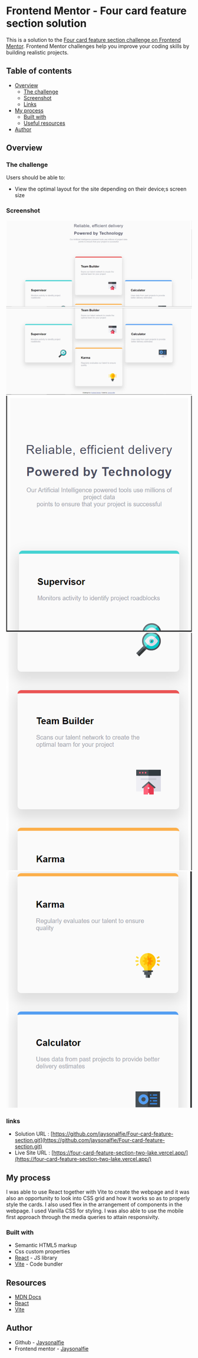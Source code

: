 # Frontend Mentor - Four card feature section solution

This is a solution to the [Four card feature section challenge on Frontend Mentor](https://www.frontendmentor.io/challenges/four-card-feature-section-weK1eFYK). Frontend Mentor challenges help you improve your coding skills by building realistic projects.


## Table of contents

- [Overview](#overview)
  - [The challenge](#the-challenge)
  - [Screenshot](#screenshot)
  - [Links](#links)
- [My process](#my-process)
  - [Built with](#built-with)
  - [Useful resources](#useful-resources)
- [Author](#author)


## Overview

### The challenge

Users should be able to:

- View the optimal layout for the site depending on their device;s screen size


### Screenshot

![](./desktop%201.PNG)
![](./desktop2.PNG)
![](./mobile1.PNG)
![](./mobile2.PNG)
![](./mobile3.PNG)

### links
- Solution URL : [https://github.com/jaysonalfie/Four-card-feature-section.git](https://github.com/jaysonalfie/Four-card-feature-section.git)
- Live Site URL : [https://four-card-feature-section-two-lake.vercel.app/](https://four-card-feature-section-two-lake.vercel.app/)

## My process
I was able to use React together with Vite to create the webpage and it was also an opportunity to look into CSS grid and how it works so as to properly style the cards. I also used flex in the arrangement of components in the webpage. I used Vanilla CSS for styling. I was also able to use the mobile first approach through the media queries to attain responsivity.


### Built with
- Semantic HTML5 markup
- Css custom properties
- [React](https://reactjs.org/) - JS library
- [Vite](https://vitejs.dev/) - Code bundler


## Resources
- [MDN Docs](https://developer.mozilla.org/en-US/)
- [React](https://reactjs.org/)
- [Vite](https://vitejs.dev/)

## Author
- Github - [Jaysonalfie](https://github.com/jaysonalfie)
- Frontend mentor - [Jaysonalfie](https://www.frontendmentor.io/profile/jaysonalfie)